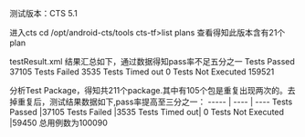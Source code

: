 测试版本：CTS 5.1
 
进入cts
cd /opt/android-cts/tools
cts-tf>list plans    查看得知此版本含有21个plan

testResult.xml  结果汇总如下，通过数据得知pass率不足五分之一
Tests Passed	37105
Tests Failed	3535
Tests Timed out	0
Tests Not Executed	159521

分析Test Package，得知共211个package.其中有105个包是重复出现两次的。去掉重复后，测试结果数据如下,pass率提高至三分之一：
----- | ---- | ----
Tests Passed	|37105
Tests Failed	|3535
Tests Timed out|	0
Tests Not Executed |59450	总用例数为100090

